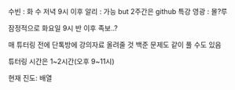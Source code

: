 수빈 : 화 수 저녁 9시 이후
알리 : 가능 but 2주간은 github 특강
영광 : 몰?루

잠정적으로 화요일 9시 반 이후
족보..?

매 튜터링 전에 단톡방에 강의자료 올려줄 것
백준 문제도 같이 풀 수도 있음

튜터링 시간은 1~2시간(오후 9~11시)

현재 진도: 배열